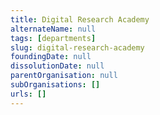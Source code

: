 ```yaml
---
title: Digital Research Academy
alternateName: null
tags: [departments]
slug: digital-research-academy
foundingDate: null
dissolutionDate: null
parentOrganisation: null
subOrganisations: []
urls: []
---
```

